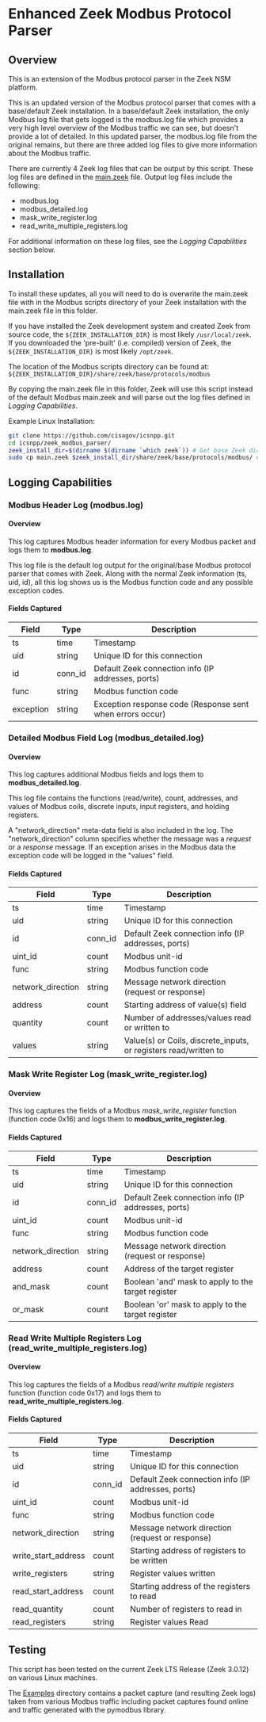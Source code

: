 # Enhanced Zeek Modbus Protocol Parser

## Overview

This is an extension of the Modbus protocol parser in the Zeek NSM platform.

This is an updated version of the Modbus protocol parser that comes with a base/default Zeek installation. In a base/default Zeek installation, the only Modbus log file that gets logged is the modbus.log file which provides a very high level overview of the Modbus traffic we can see, but doesn't provide a lot of detailed. In this updated parser, the modbus.log file from the original remains, but there are three added log files to give more information about the Modbus traffic.

There are currently 4 Zeek log files that can be output by this script.  These log files are defined in the [main.zeek](main.zeek) file.  Output log files include the following: 
* modbus.log
* modbus_detailed.log
* mask_write_register.log
* read_write_multiple_registers.log

For additional information on these log files, see the *Logging Capabilities* section below.

## Installation

To install these updates, all you will need to do is overwrite the main.zeek file with in the Modbus scripts directory of your Zeek installation with the main.zeek file in this folder. 

If you have installed the Zeek development system and created Zeek from source code, the `${ZEEK_INSTALLATION_DIR}` is most likely `/usr/local/zeek`.
If you downloaded the 'pre-built' (i.e. compiled) version of Zeek, the `${ZEEK_INSTALLATION_DIR}` is most likely `/opt/zeek`.

The location of the Modbus scripts directory can be found at:
`${ZEEK_INSTALLATION_DIR}/share/zeek/base/protocols/modbus`

By copying the main.zeek file in this folder, Zeek will use this script instead of the default Modbus main.zeek and will parse out the log files defined in *Logging Capabilities*.

Example Linux Installation:
```bash
git clone https://github.com/cisagov/icsnpp.git
cd icsnpp/zeek_modbus_parser/
zeek_install_dir=$(dirname $(dirname `which zeek`)) # Get base Zeek directory
sudo cp main.zeek $zeek_install_dir/share/zeek/base/protocols/modbus/ # Copy new main.zeek file into Modbus scripts directory
```

## Logging Capabilities

### Modbus Header Log (modbus.log)

#### Overview

This log captures Modbus header information for every Modbus packet and logs them to **modbus.log**.

This log file is the default log output for the original/base Modbus protocol parser that comes with Zeek. Along with the normal Zeek information (ts, uid, id), all this log shows us is the Modbus function code and any possible exception codes. 

#### Fields Captured

| Field         | Type      | Description                                               |
| ------------- |-----------|-----------------------------------------------------------|
| ts            | time      | Timestamp                                                 |
| uid           | string    | Unique ID for this connection                             |
| id            | conn_id   | Default Zeek connection info (IP addresses, ports)        |
| func          | string    | Modbus function code                                      |
| exception     | string    | Exception response code (Response sent when errors occur) |

### Detailed Modbus Field Log (modbus_detailed.log)

#### Overview

This log captures additional Modbus fields and logs them to **modbus_detailed.log**.

This log file contains the functions (read/write), count, addresses, and values of Modbus coils, discrete inputs, input registers, and holding registers.

A "network_direction" meta-data field is also included in the log.  The "network_direction" column specifies whether the message was a *request* or a *response* message. 
If an exception arises in the Modbus data the exception code will be logged in the "values" field.

#### Fields Captured

| Field             | Type      | Description                                                       |
| ----------------- |-----------|-------------------------------------------------------------------|
| ts                | time      | Timestamp                                                         |
| uid               | string    | Unique ID for this connection                                     |
| id                | conn_id   | Default Zeek connection info (IP addresses, ports)                |
| uint_id           | count     | Modbus unit-id                                                    |
| func              | string    | Modbus function code                                              |
| network_direction | string    | Message network direction (request or response)                   |
| address           | count     | Starting address of value(s) field                                |
| quantity          | count     | Number of addresses/values read or written to                     |
| values            | string    | Value(s) or Coils, discrete_inputs, or registers read/written to  |


### Mask Write Register Log (mask_write_register.log)

#### Overview

This log captures the fields of a Modbus *mask_write_register* function (function code 0x16) and logs them to **modbus_write_register.log**.

#### Fields Captured

| Field             | Type      | Description                                           |
| ----------------- |-----------|-------------------------------------------------------|
| ts                | time      | Timestamp                                             |
| uid               | string    | Unique ID for this connection                         |
| id                | conn_id   | Default Zeek connection info (IP addresses, ports)    |
| uint_id           | count     | Modbus unit-id                                        |
| func              | string    | Modbus function code                                  |
| network_direction | string    | Message network direction (request or response)       |
| address           | count     | Address of the target register                        |
| and_mask          | count     | Boolean 'and' mask to apply to the target register    |
| or_mask           | count     | Boolean 'or' mask to apply to the target register     |

### Read Write Multiple Registers Log (read_write_multiple_registers.log)

#### Overview

This log captures the fields of a Modbus *read/write multiple registers* function (function code 0x17) and logs them to **read_write_multiple_registers.log**.

#### Fields Captured

| Field                 | Type      | Description                                           |
| ----------------------|-----------|-------------------------------------------------------|
| ts                    | time      | Timestamp                                             |
| uid                   | string    | Unique ID for this connection                         |
| id                    | conn_id   | Default Zeek connection info (IP addresses, ports)    |
| uint_id               | count     | Modbus unit-id                                        |
| func                  | string    | Modbus function code                                  |
| network_direction     | string    | Message network direction (request or response)       |
| write_start_address   | count     | Starting address of registers to be written           |
| write_registers       | string    | Register values written                               |
| read_start_address    | count     | Starting address of the registers to read             |
| read_quantity         | count     | Number of registers to read in                        |
| read_registers        | string    | Register values Read                                  |

## Testing

This script has been tested on the current Zeek LTS Release (Zeek 3.0.12) on various Linux machines.

The [Examples](examples) directory contains a packet capture (and resulting Zeek logs) taken from various Modbus traffic including packet captures found online and traffic generated with the pymodbus library.